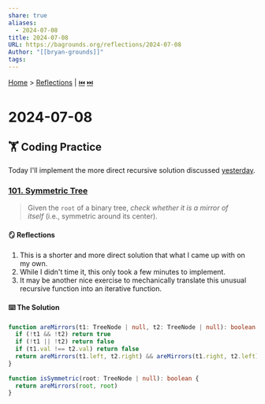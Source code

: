 ```yaml
---
share: true
aliases:
  - 2024-07-08
title: 2024-07-08
URL: https://bagrounds.org/reflections/2024-07-08
Author: "[[bryan-grounds]]"
tags: 
---
```

[Home](../index.md) > [Reflections](./index.md) | [⏮️](./2024-07-07.md) [⏭️](./2024-07-20.md)  
# 2024-07-08  
## 🏋 Coding Practice  
Today I'll implement the more direct recursive solution discussed [yesterday](./2024-07-07.md).  
  
### [101. Symmetric Tree](https://leetcode.com/problems/symmetric-tree)  
> Given the `root` of a binary tree, _check whether it is a mirror of itself_ (i.e., symmetric around its center).  
  
#### 🪞 Reflections  
1. This is a shorter and more direct solution that what I came up with on my own.  
2. While I didn't time it, this only took a few minutes to implement.  
3. It may be another nice exercise to mechanically translate this unusual recursive function into an iterative function.  
  
#### ⌨️ The Solution  
```ts  
function areMirrors(t1: TreeNode | null, t2: TreeNode | null): boolean {  
  if (!t1 && !t2) return true  
  if (!t1 || !t2) return false  
  if (t1.val !== t2.val) return false  
  return areMirrors(t1.left, t2.right) && areMirrors(t1.right, t2.left)  
}  
  
function isSymmetric(root: TreeNode | null): boolean {  
  return areMirrors(root, root)  
}  
```  
